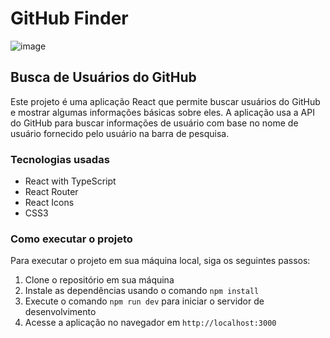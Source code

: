 # GitHub Finder


![image](https://user-images.githubusercontent.com/98967783/236973049-a054b7bb-2611-4fdb-8e7d-42b8428b6d61.png)


## Busca de Usuários do GitHub

Este projeto é uma aplicação React que permite buscar usuários do GitHub e mostrar algumas informações básicas sobre eles. A aplicação usa a API do GitHub para buscar informações de usuário com base no nome de usuário fornecido pelo usuário na barra de pesquisa.

### Tecnologias usadas

- React with TypeScript
- React Router
- React Icons
- CSS3

### Como executar o projeto

Para executar o projeto em sua máquina local, siga os seguintes passos:

1. Clone o repositório em sua máquina
2. Instale as dependências usando o comando `npm install`
3. Execute o comando `npm run dev` para iniciar o servidor de desenvolvimento
4. Acesse a aplicação no navegador em `http://localhost:3000`



